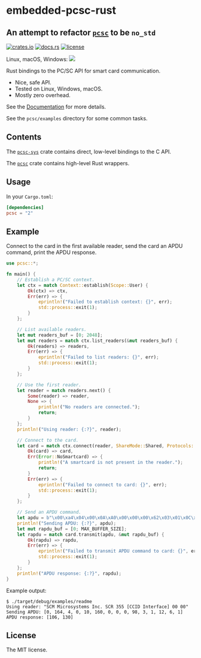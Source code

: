 # embedded-pcsc-rust
## An attempt to refactor [`pcsc`](https://github.com/bluetech/pcsc-rust) to be `no_std`

[![crates.io](https://img.shields.io/crates/v/pcsc)](https://crates.io/crates/pcsc)
[![docs.rs](https://docs.rs/pcsc/badge.svg)](https://docs.rs/pcsc)
[![license](http://img.shields.io/badge/license-MIT-blue.svg)](https://github.com/bluetech/pcsc-rust/blob/master/LICENSE-MIT)

Linux, macOS, Windows: [![](https://github.com/bluetech/pcsc-rust/workflows/CI/badge.svg?branch=master)](https://github.com/bluetech/pcsc-rust/actions/)

Rust bindings to the PC/SC API for smart card communication.

- Nice, safe API.
- Tested on Linux, Windows, macOS.
- Mostly zero overhead.

See the [Documentation](https://docs.rs/pcsc) for more details.

See the `pcsc/examples` directory for some common tasks.

## Contents

The [`pcsc-sys`](https://docs.rs/pcsc-sys) crate contains direct,
low-level bindings to the C API.

The [`pcsc`](https://docs.rs/pcsc) crate contains high-level Rust
wrappers.

## Usage

In your `Cargo.toml`:

```toml
[dependencies]
pcsc = "2"
```

## Example

Connect to the card in the first available reader, send the card an
APDU command, print the APDU response.

```rust
use pcsc::*;

fn main() {
    // Establish a PC/SC context.
    let ctx = match Context::establish(Scope::User) {
        Ok(ctx) => ctx,
        Err(err) => {
            eprintln!("Failed to establish context: {}", err);
            std::process::exit(1);
        }
    };

    // List available readers.
    let mut readers_buf = [0; 2048];
    let mut readers = match ctx.list_readers(&mut readers_buf) {
        Ok(readers) => readers,
        Err(err) => {
            eprintln!("Failed to list readers: {}", err);
            std::process::exit(1);
        }
    };

    // Use the first reader.
    let reader = match readers.next() {
        Some(reader) => reader,
        None => {
            println!("No readers are connected.");
            return;
        }
    };
    println!("Using reader: {:?}", reader);

    // Connect to the card.
    let card = match ctx.connect(reader, ShareMode::Shared, Protocols::ANY) {
        Ok(card) => card,
        Err(Error::NoSmartcard) => {
            println!("A smartcard is not present in the reader.");
            return;
        }
        Err(err) => {
            eprintln!("Failed to connect to card: {}", err);
            std::process::exit(1);
        }
    };

    // Send an APDU command.
    let apdu = b"\x00\xa4\x04\x00\x0A\xA0\x00\x00\x00\x62\x03\x01\x0C\x06\x01";
    println!("Sending APDU: {:?}", apdu);
    let mut rapdu_buf = [0; MAX_BUFFER_SIZE];
    let rapdu = match card.transmit(apdu, &mut rapdu_buf) {
        Ok(rapdu) => rapdu,
        Err(err) => {
            eprintln!("Failed to transmit APDU command to card: {}", err);
            std::process::exit(1);
        }
    };
    println!("APDU response: {:?}", rapdu);
}
```

Example output:

```
$ ./target/debug/examples/readme
Using reader: "SCM Microsystems Inc. SCR 355 [CCID Interface] 00 00"
Sending APDU: [0, 164, 4, 0, 10, 160, 0, 0, 0, 98, 3, 1, 12, 6, 1]
APDU response: [106, 130]
```

## License

The MIT license.
